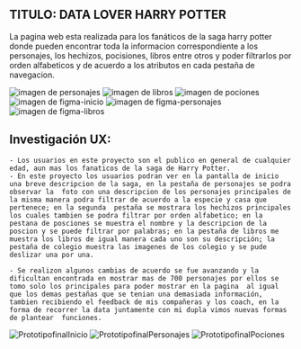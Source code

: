 ## TITULO: DATA LOVER HARRY POTTER

La pagina web esta realizada para los fanáticos de la saga harry potter donde pueden encontrar toda la informacion correspondiente a los personajes, los hechizos, pocisiones, libros entre otros y poder filtrarlos por orden alfabeticos y de acuerdo a los atributos en cada pestaña de navegacion.

![imagen de personajes](https://drive.google.com/file/d/1cfBsJ0MHb6P1T_IWmwEHrwLP9Rv-KzQQ/view?usp=sharing)
![imagen de libros](https://drive.google.com/file/d/10izogq2XqgU3uzO_bUh8vNSIhoBXZfW9/view?usp=sharing)
![imagen de pociones](https://drive.google.com/file/d/1PleWupFmOPHfKeUerqHpSvPioObz4S4E/view?usp=sharing)
![imagen de figma-inicio](https://drive.google.com/file/d/1PleWupFmOPHfKeUerqHpSvPioObz4S4E/view?usp=sharing)
![imagen de figma-personajes](https://drive.google.com/file/d/1_zJZrnQHxrDrreIImwWZA3gH7MxqTNKx/view?usp=sharing)
![imagen de figma-libros](https://drive.google.com/file/d/1E8ljHvOVNP-DWV83NV4UeQRVRgKL5JVg/view?usp=sharing)



## Investigación UX:
    - Los usuarios en este proyecto son el publico en general de cualquier edad, aun mas los fanaticos de la saga de Harry Potter.
    - En este proyecto los usuarios podran ver en la pantalla de inicio una breve descripcion de la saga, en la pestaña de personajes se podra observar la  foto con una descripcion de los personajes principales de la misma manera podra filtrar de acuerdo a la especie y casa que pertenece; en la segunda  pestaña se mostrara los hechizos principales los cuales tambien se podra filtrar por orden alfabetico; en la pestana de posciones se muestra el nombre y la descripcion de la poscion y se puede filtrar por palabras; en la pestaña de libros me muestra los libros de igual manera cada uno son su descripción; la pestaña de colegio muestra las imagenes de los colegio y se pude deslizar una por una.

    - Se realizon algunos cambias de acuerdo se fue avanzando y la dificultan encontrada en mostrar mas de 700 personajes por ellos se tomo solo los principales para poder mostrar en la pagina  al igual que los demas pestañas que se tenian una demasiada información, tambien recibiendo el feedback de mis compañeras y los coach, en la forma de recorrer la data juntamente con mi dupla vimos nuevas formas de plantear  funciones.
![PrototipofinalInicio](https://drive.google.com/file/d/1sPMLCkHg_3dn5IYGT0zKtCfd0s7qShVt/view?usp=sharing)
![PrototipofinalPersonajes](https://drive.google.com/file/d/128Ftpj6P7sBqExEFVzKKtQMWP75sAVaI/view?usp=sharing)
![PrototipofinalPociones](https://drive.google.com/file/d/1QQyVkaSWk33e5-E0bWbuWLTxtjW4siF_/view?usp=sharing)

